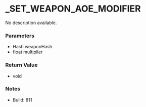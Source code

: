 # _SET_WEAPON_AOE_MODIFIER

No description available.

### Parameters
* Hash weaponHash
* float multiplier

### Return Value
* void

### Notes
* Build: 811

